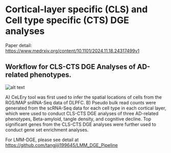 # Cortical-layer specific (CLS) and Cell type specific (CTS) DGE analyses

Paper detail: https://www.medrxiv.org/content/10.1101/2024.11.18.24317499v1

## Workflow for CLS-CTS DGE Analyses of AD-related phenotypes.
![alt text](https://www.medrxiv.org/content/medrxiv/early/2024/11/18/2024.11.18.24317499/F1.large.jpg?width=800&height=600&carousel=1)

A) CeLEry tool was first used to infer the spatial locations of cells from the ROS/MAP snRNA-Seq data of DLPFC. B) Pseudo bulk read counts were generated from the scRNA-Seq data for each cell type in each cortical layer, which were used to conduct CLS-CTS DGE analyses of three AD-related phenotypes, Beta-amyloid, tangle density, and cognitive decline. Top significant genes from the CLS-CTS DGE analyses were further used to conduct gene set enrichment analyses.

For LMM-DGE, please see detail at https://github.com/tangjiji199645/LMM_DGE_Pipeline
